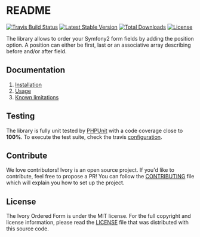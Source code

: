 # README

[![Travis Build Status](https://secure.travis-ci.org/shopsys/ordered-form.png?branch=master)](http://travis-ci.org/shopsys/ordered-form)
[![Latest Stable Version](https://poser.pugx.org/shopsys/ordered-form/v/stable.svg)](https://packagist.org/packages/shopsys/ordered-form)
[![Total Downloads](https://poser.pugx.org/shopsys/ordered-form/downloads.svg)](https://packagist.org/packages/shopsys/ordered-form)
[![License](https://poser.pugx.org/shopsys/ordered-form/license.svg)](https://packagist.org/packages/shopsys/ordered-form)

The library allows to order your Symfony2 form fields by adding the position option. A position can either be first,
last or an associative array describing before and/or after field.

## Documentation

 1. [Installation](/doc/installation.md)
 2. [Usage](/doc/usage.md)
 3. [Known limitations](/doc/known_limitations.md)

## Testing

The library is fully unit tested by [PHPUnit](http://www.phpunit.de/) with a code coverage close to **100%**. To
execute the test suite, check the travis [configuration](/.travis.yml).

## Contribute

We love contributors! Ivory is an open source project. If you'd like to contribute, feel free to propose a PR! You
can follow the [CONTRIBUTING](/CONTRIBUTING.md) file which will explain you how to set up the project.

## License

The Ivory Ordered Form is under the MIT license. For the full copyright and license information, please read the
[LICENSE](/LICENSE) file that was distributed with this source code.
